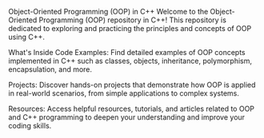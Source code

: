Object-Oriented Programming (OOP) in C++
Welcome to the Object-Oriented Programming (OOP) repository in C++! This repository is dedicated to exploring and practicing the principles and concepts of OOP using C++.

What's Inside
Code Examples: Find detailed examples of OOP concepts implemented in C++ such as classes, objects, inheritance, polymorphism, encapsulation, and more.

Projects: Discover hands-on projects that demonstrate how OOP is applied in real-world scenarios, from simple applications to complex systems.

Resources: Access helpful resources, tutorials, and articles related to OOP and C++ programming to deepen your understanding and improve your coding skills.

